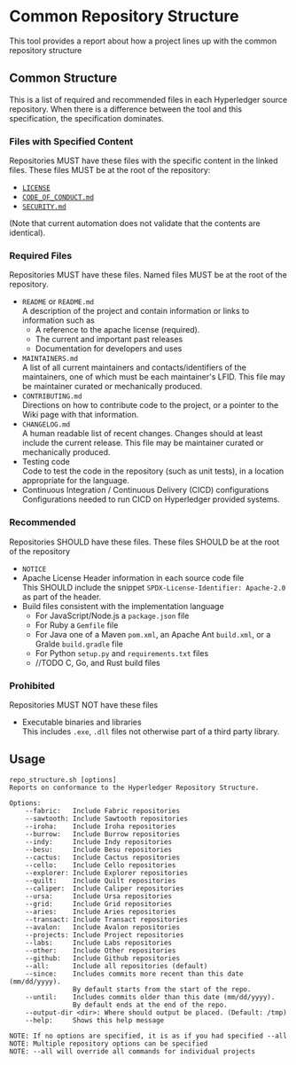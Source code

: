 # Common Repository Structure

This tool provides a report about how a project lines up with the common repository structure

## Common Structure

This is a list of required and recommended files in each Hyperledger source repository. When there
is a difference between the tool and this specification, the specification dominates.

### Files with Specified Content

Repositories MUST have these files with the specific content in the linked files. These files MUST
be at the root of the repository:

- [`LICENSE`](LICENSE.md)
- [`CODE_OF_CONDUCT.md`](CODE_OF_CONDUCT.md)
- [`SECURITY.md`](SECURITY.md)

(Note that current automation does not validate that the contents are identical).

### Required Files

Repositories MUST have these files. Named files MUST be at the root of the repository.

- `README` or `README.md` \
  A description of the project and contain information or links to information such as
  - A reference to the apache license (required).
  - The current and important past releases
  - Documentation for developers and uses
- `MAINTAINERS.md` \
  A list of all current maintainers and contacts/identifiers of the maintainers, one of which must be
  each maintainer's LFID. This file may be maintainer curated or mechanically produced.
- `CONTRIBUTING.md` \
  Directions on how to contribute code to the project, or a pointer to the Wiki page with that information.
- `CHANGELOG.md` \
  A human readable list of recent changes. Changes should at least include the current release. This
  file may be maintainer curated or mechanically produced.
- Testing code \
  Code to test the code in the repository (such as unit tests), in a location appropriate for the language.
- Continuous Integration / Continuous Delivery (CICD) configurations \
  Configurations needed to run CICD on Hyperledger provided systems.

### Recommended

Repositories SHOULD have these files. These files SHOULD be at the root of the repository

- `NOTICE`
- Apache License Header information in each source code file \
  This SHOULD include the snippet `SPDX-License-Identifier: Apache-2.0` as part of the header.
- Build files consistent with the implementation language
  - For JavaScript/Node.js a `package.json` file
  - For Ruby a `Gemfile` file
  - For Java one of a Maven `pom.xml`, an Apache Ant `build.xml`, or a Gralde `build.gradle` file
  - For Python `setup.py` and `requirements.txt` files
  - //TODO C, Go, and Rust build files

### Prohibited

Repositories MUST NOT have these files

- Executable binaries and libraries \
  This includes `.exe`, `.dll` files not otherwise part of a third party library.

## Usage

```
repo_structure.sh [options]
Reports on conformance to the Hyperledger Repository Structure.

Options:
    --fabric:   Include Fabric repositories
    --sawtooth: Include Sawtooth repositories
    --iroha:    Include Iroha repositories
    --burrow:   Include Burrow repositories
    --indy:     Include Indy repositories
    --besu:     Include Besu repositories
    --cactus:   Include Cactus repositories
    --cello:    Include Cello repositories
    --explorer: Include Explorer repositories
    --quilt:    Include Quilt repositories
    --caliper:  Include Caliper repositories
    --ursa:     Include Ursa repositories
    --grid:     Include Grid repositories
    --aries:    Include Aries repositories
    --transact: Include Transact repositories
    --avalon:   Include Avalon repositories
    --projects: Include Project repositories
    --labs:     Include Labs repositories
    --other:    Include Other repositories
    --github:   Include Github repositories
    --all:      Include all repositories (default)
    --since:    Includes commits more recent than this date (mm/dd/yyyy).
                By default starts from the start of the repo.
    --until:    Includes commits older than this date (mm/dd/yyyy).
                By default ends at the end of the repo.
    --output-dir <dir>: Where should output be placed. (Default: /tmp)
    --help:     Shows this help message

NOTE: If no options are specified, it is as if you had specified --all
NOTE: Multiple repository options can be specified
NOTE: --all will override all commands for individual projects
```
